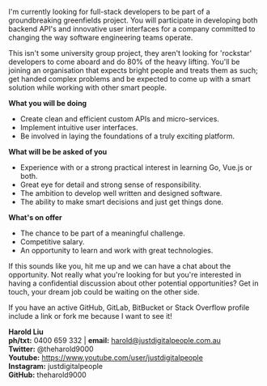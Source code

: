 I'm currently looking for full-stack developers to be part of a groundbreaking greenfields project. You will participate in developing both backend API's and innovative user interfaces for a company committed to changing the way software engineering teams operate. 

This isn't some university group project, they aren't looking for 'rockstar' developers to come aboard and do 80% of the heavy lifting. You'll be joining an organisation that expects bright people and treats them as such; get handed complex problems and be expected to come up with a smart solution while working with other smart people.

**What you will be doing**
* Create clean and efficient custom APIs and micro-services.
* Implement intuitive user interfaces. 
* Be involved in laying the foundations of a truly exciting platform.

**What will be be asked of you**
* Experience with or a strong practical interest in learning Go, Vue.js or both.
* Great eye for detail and strong sense of responsibility. 
* The ambition to develop well written and designed software. 
* The ability to make smart decisions and just get things done. 

**What's on offer**
* The chance to be part of a meaningful challenge. 
* Competitive salary.
* An opportunity to learn and work with great technologies.

If this sounds like you, hit me up and we can have a chat about the opportunity. Not really what you're looking for but you're interested in having a confidential discussion about other potential opportunities? Get in touch, your dream job could be waiting on the other side.

If you have an active GitHub, GitLab, BitBucket or Stack Overflow profile include a link or fork me because I want to see it!

**Harold Liu**</br>
**ph/txt:** 0400 659 332 | **email:** harold@justdigitalpeople.com.au</br>
**Twitter:** @theharold9000</br>
**Youtube:** https://www.youtube.com/user/justdigitalpeople</br>
**Instagram:** justdigitalpeople</br>
**GitHub:** theharold9000</br>